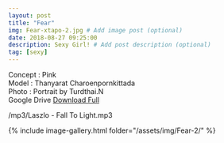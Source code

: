 ```yaml
---
layout: post
title: "Fear"
img: Fear-xtapo-2.jpg # Add image post (optional)
date: 2018-08-27 09:25:00
description: Sexy Girl! # Add post description (optional)
tag: [sexy]
---
```

Concept : Pink  
Model : Thanyarat Charoenpornkittada  
Photo : Portrait by Turdthai.N    
Google Drive [Download Full](http://gestyy.com/e0GrlK)

/mp3/Laszlo - Fall To Light.mp3

{% include image-gallery.html folder="/assets/img/Fear-2/" %}
